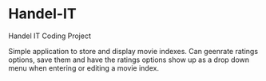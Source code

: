 # Handel-IT
Handel IT Coding Project 

Simple application to store and display movie indexes. Can geenrate ratings options, save them and have the ratings options show up as a drop down menu when entering or editing a movie index. 
